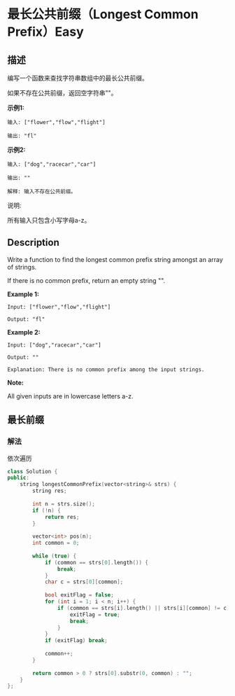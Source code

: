 # 最长公共前缀（Longest Common Prefix）Easy
## 描述
编写一个函数来查找字符串数组中的最长公共前缀。

如果不存在公共前缀，返回空字符串""。

**示例1:**
```
输入: ["flower","flow","flight"]

输出: "fl"
```


**示例2:**
```
输入: ["dog","racecar","car"]

输出: ""

解释: 输入不存在公共前缀。
```


说明:

所有输入只包含小写字母a-z。

## Description
Write a function to find the longest common prefix string amongst an array of strings.

If there is no common prefix, return an empty string "".

**Example 1:**
```
Input: ["flower","flow","flight"]

Output: "fl"
```


**Example 2:**
```
Input: ["dog","racecar","car"]

Output: ""

Explanation: There is no common prefix among the input strings.
```
**Note:**


All given inputs are in lowercase letters a-z.


## 最长前缀
### 解法
依次遍历
```c++
class Solution {
public:
    string longestCommonPrefix(vector<string>& strs) {
        string res;
        
        int n = strs.size();
        if (!n) {
            return res;
        }
        
        vector<int> pos(n);
        int common = 0;
        
        while (true) {
            if (common == strs[0].length()) {
                break;
            }
            char c = strs[0][common];
            
            bool exitFlag = false;
            for (int i = 1; i < n; i++) {
                if (common == strs[i].length() || strs[i][common] != c) {
                    exitFlag = true;
                    break;
                }
            }
            if (exitFlag) break;
            
            common++;
        }
        
        return common > 0 ? strs[0].substr(0, common) : "";
    }
};
```
